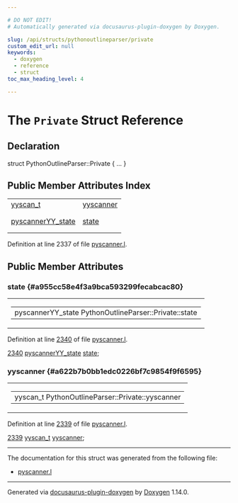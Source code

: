 ```yaml
---

# DO NOT EDIT!
# Automatically generated via docusaurus-plugin-doxygen by Doxygen.

slug: /api/structs/pythonoutlineparser/private
custom_edit_url: null
keywords:
  - doxygen
  - reference
  - struct
toc_max_heading_level: 4

---
```


<div class="doxyPage">

# The `Private` Struct Reference



## Declaration

<div class="doxyDeclaration">
struct PythonOutlineParser::Private { ... }
</div>

## Public Member Attributes Index

<table class="doxyMembersIndex">

<tr class="doxyMemberIndexItem">
<td class="doxyMemberIndexItemType" align="left" valign="top"><a href="/web-doxygen/docs/api/files/src/code-l/#a9484188abbc459dafcbd4c96425fa70b">yyscan_t</a></td>
<td class="doxyMemberIndexItemName" align="left" valign="top"><a href="#a622b7b0bb1edc0226bf7c9854f9f6595">yyscanner</a></td>
</tr>
<tr class="doxyMemberIndexDescription">
<td class="doxyMemberIndexDescriptionLeft"></td>
<td class="doxyMemberIndexDescriptionRight">
</td>
</tr>
<tr class="doxyMemberIndexSeparator">
<td class="doxyMemberIndexSeparator" colspan="2"></td>
</tr>

<tr class="doxyMemberIndexItem">
<td class="doxyMemberIndexItemType" align="left" valign="top"><a href="/web-doxygen/docs/api/structs/pyscanneryy-state">pyscannerYY_state</a></td>
<td class="doxyMemberIndexItemName" align="left" valign="top"><a href="#a955cc58e4f3a9bca593299fecabcac80">state</a></td>
</tr>
<tr class="doxyMemberIndexDescription">
<td class="doxyMemberIndexDescriptionLeft"></td>
<td class="doxyMemberIndexDescriptionRight">
</td>
</tr>
<tr class="doxyMemberIndexSeparator">
<td class="doxyMemberIndexSeparator" colspan="2"></td>
</tr>

</table>


<p>Definition at line 2337 of file <a href="/web-doxygen/docs/api/files/src/pyscanner-l">pyscanner.l</a>.</p>

<div class="doxySectionDef">

## Public Member Attributes

### state {#a955cc58e4f3a9bca593299fecabcac80}

<div class="doxyMemberItem">
<div class="doxyMemberProto">
<table class="doxyMemberLabels">
<tr class="doxyMemberLabels">
<td class="doxyMemberLabelsLeft">
<table class="doxyMemberName">
<tr>
<td class="doxyMemberName">pyscannerYY_state PythonOutlineParser::Private::state</td>
</tr>
</table>
</td>
</tr>
</table>
</div>
<div class="doxyMemberDoc">


<p>Definition at line <a href="/web-doxygen/docs/api/files/src/pyscanner-l/#l02340">2340</a> of file <a href="/web-doxygen/docs/api/files/src/pyscanner-l">pyscanner.l</a>.</p>

<div class="doxyProgramListing">

<div class="doxyCodeLine"><span class="doxyLineNumber"><a href="#a955cc58e4f3a9bca593299fecabcac80">2340</a></span><span class="doxyLineContent"><span class="doxyHighlight">  <a href="/web-doxygen/docs/api/structs/pyscanneryy-state">pyscannerYY_state</a> <a href="#a955cc58e4f3a9bca593299fecabcac80">state</a>;</span></span></div>

</div>

</div>
</div>

### yyscanner {#a622b7b0bb1edc0226bf7c9854f9f6595}

<div class="doxyMemberItem">
<div class="doxyMemberProto">
<table class="doxyMemberLabels">
<tr class="doxyMemberLabels">
<td class="doxyMemberLabelsLeft">
<table class="doxyMemberName">
<tr>
<td class="doxyMemberName">yyscan_t PythonOutlineParser::Private::yyscanner</td>
</tr>
</table>
</td>
</tr>
</table>
</div>
<div class="doxyMemberDoc">


<p>Definition at line <a href="/web-doxygen/docs/api/files/src/pyscanner-l/#l02339">2339</a> of file <a href="/web-doxygen/docs/api/files/src/pyscanner-l">pyscanner.l</a>.</p>

<div class="doxyProgramListing">

<div class="doxyCodeLine"><span class="doxyLineNumber"><a href="#a622b7b0bb1edc0226bf7c9854f9f6595">2339</a></span><span class="doxyLineContent"><span class="doxyHighlight">  <a href="/web-doxygen/docs/api/files/src/code-l/#a9484188abbc459dafcbd4c96425fa70b">yyscan_t</a> <a href="#a622b7b0bb1edc0226bf7c9854f9f6595">yyscanner</a>;</span></span></div>

</div>

</div>
</div>

</div>

<hr/>

<p>The documentation for this struct was generated from the following file:</p>

<ul>
<li><a href="/web-doxygen/docs/api/files/src/pyscanner-l">pyscanner.l</a></li>
</ul>

<hr/>

<p class="doxyGeneratedBy">Generated via <a href="https://github.com/xpack/docusaurus-plugin-doxygen">docusaurus-plugin-doxygen</a> by <a href="https://www.doxygen.nl">Doxygen</a> 1.14.0.</p>

</div>
